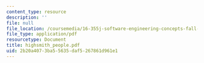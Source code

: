 ```yaml
---
content_type: resource
description: ''
file: null
file_location: /coursemedia/16-355j-software-engineering-concepts-fall-2005/2b20a4073ba55635daf5267861d961e1_highsmith_people.pdf
file_type: application/pdf
resourcetype: Document
title: highsmith_people.pdf
uid: 2b20a407-3ba5-5635-daf5-267861d961e1
---
```

